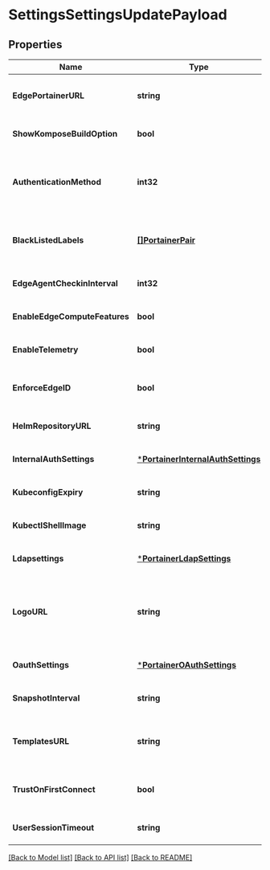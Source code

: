 # SettingsSettingsUpdatePayload

## Properties
Name | Type | Description | Notes
------------ | ------------- | ------------- | -------------
**EdgePortainerURL** | **string** | EdgePortainerURL is the URL that is exposed to edge agents | [optional] [default to null]
**ShowKomposeBuildOption** | **bool** | Show the Kompose build option (discontinued in 2.18) | [optional] [default to null]
**AuthenticationMethod** | **int32** | Active authentication method for the Portainer instance. Valid values are: 1 for internal, 2 for LDAP, or 3 for oauth | [optional] [default to null]
**BlackListedLabels** | [**[]PortainerPair**](portainer.Pair.md) | A list of label name &amp; value that will be used to hide containers when querying containers | [optional] [default to null]
**EdgeAgentCheckinInterval** | **int32** | The default check in interval for edge agent (in seconds) | [optional] [default to null]
**EnableEdgeComputeFeatures** | **bool** | Whether edge compute features are enabled | [optional] [default to null]
**EnableTelemetry** | **bool** | Whether telemetry is enabled | [optional] [default to null]
**EnforceEdgeID** | **bool** | EnforceEdgeID makes Portainer store the Edge ID instead of accepting anyone | [optional] [default to null]
**HelmRepositoryURL** | **string** | Helm repository URL | [optional] [default to null]
**InternalAuthSettings** | [***PortainerInternalAuthSettings**](portainer.InternalAuthSettings.md) |  | [optional] [default to null]
**KubeconfigExpiry** | **string** | The expiry of a Kubeconfig | [optional] [default to null]
**KubectlShellImage** | **string** | Kubectl Shell Image | [optional] [default to null]
**Ldapsettings** | [***PortainerLdapSettings**](portainer.LDAPSettings.md) |  | [optional] [default to null]
**LogoURL** | **string** | URL to a logo that will be displayed on the login page as well as on top of the sidebar. Will use default Portainer logo when value is empty string | [optional] [default to null]
**OauthSettings** | [***PortainerOAuthSettings**](portainer.OAuthSettings.md) |  | [optional] [default to null]
**SnapshotInterval** | **string** | The interval in which environment(endpoint) snapshots are created | [optional] [default to null]
**TemplatesURL** | **string** | URL to the templates that will be displayed in the UI when navigating to App Templates | [optional] [default to null]
**TrustOnFirstConnect** | **bool** | TrustOnFirstConnect makes Portainer accepting edge agent connection by default | [optional] [default to null]
**UserSessionTimeout** | **string** | The duration of a user session | [optional] [default to null]

[[Back to Model list]](../README.md#documentation-for-models) [[Back to API list]](../README.md#documentation-for-api-endpoints) [[Back to README]](../README.md)



